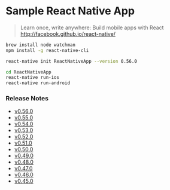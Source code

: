 # Sample React Native App

> Learn once, write anywhere: Build mobile apps with React  
> http://facebook.github.io/react-native/


```sh
brew install node watchman
npm install -g react-native-cli

react-native init ReactNativeApp --version 0.56.0

cd ReactNativeApp
react-native run-ios
react-native run-android
```


### Release Notes

* [v0.56.0](https://github.com/react-native-community/react-native-releases/blob/master/CHANGELOG.md#056)
* [v0.55.0](https://github.com/react-native-community/react-native-releases/blob/master/CHANGELOG.md#055)
* [v0.54.0](https://github.com/react-native-community/react-native-releases/blob/master/CHANGELOG.md#054)
* [v0.53.0](https://github.com/react-native-community/react-native-releases/blob/master/CHANGELOG.md#053)
* [v0.52.0](https://github.com/facebook/react-native/releases/tag/v0.52.0)
* [v0.51.0](https://github.com/facebook/react-native/releases/tag/v0.51.0)
* [v0.50.0](https://github.com/facebook/react-native/releases/tag/v0.50.0)
* [v0.49.0](https://github.com/facebook/react-native/releases/tag/v0.49.0)
* [v0.48.0](https://github.com/facebook/react-native/releases/tag/v0.48.4)
* [v0.47.0](https://github.com/facebook/react-native/releases/tag/v0.47.2)
* [v0.46.0](https://github.com/facebook/react-native/releases/tag/v0.46.4)
* [v0.45.0](https://github.com/facebook/react-native/releases/tag/v0.45.1)